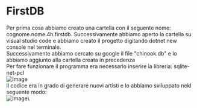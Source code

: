 # FirstDB

Per prima cosa abbiamo creato una cartella con il seguente nome: cognome.nome.4h.firstdb. Successivamente abbiamo aperto la cartella su visual studio code e abbiamo creato il progetto digitando dotnet new console nel terminale.\
Successivamente abbiamo cercato su google il file "chinook.db" e lo abbiamo aggiunto alla cartella creata in precedenza\
Per fare funzionare il programma era necessario inserire la libreria: sqlite-net-pcl\
![image](https://user-images.githubusercontent.com/116791048/235083432-ccd72fa0-ad2d-4220-bbf2-88e29f2c94f1.png)\
Il codice era in grado di generare nuovi artisti e lo abbiamo sviluppato nekl seguente modo:\
![image](https://user-images.githubusercontent.com/116791048/235084665-b0a79295-beaa-4c4a-a4e8-d024c3dcd693.png)\

